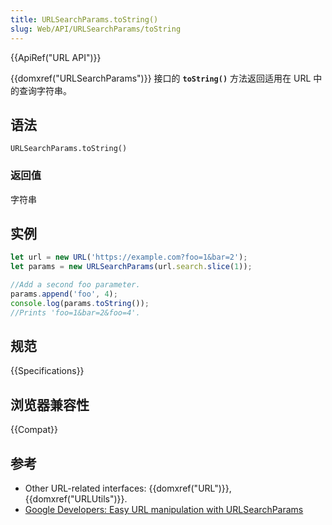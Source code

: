 ```yaml
---
title: URLSearchParams.toString()
slug: Web/API/URLSearchParams/toString
---
```


{{ApiRef("URL API")}}

{{domxref("URLSearchParams")}} 接口的 **`toString()`** 方法返回适用在 URL 中的查询字符串。

## 语法

```plain
URLSearchParams.toString()
```

### 返回值

字符串

## 实例

```js
let url = new URL('https://example.com?foo=1&bar=2');
let params = new URLSearchParams(url.search.slice(1));

//Add a second foo parameter.
params.append('foo', 4);
console.log(params.toString());
//Prints 'foo=1&bar=2&foo=4'.
```

## 规范

{{Specifications}}

## 浏览器兼容性

{{Compat}}

## 参考

- Other URL-related interfaces: {{domxref("URL")}}, {{domxref("URLUtils")}}.
- [Google Developers: Easy URL manipulation with URLSearchParams](https://developers.google.com/web/updates/2016/01/urlsearchparams?hl=en)
